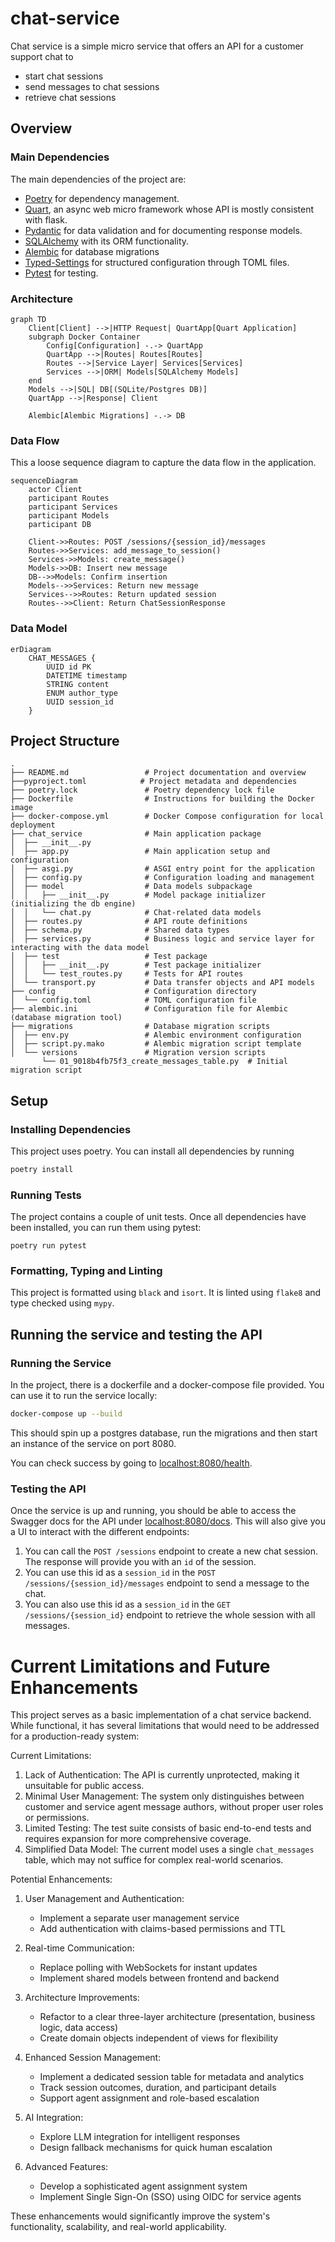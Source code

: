 # chat-service

Chat service is a simple micro service that offers an API for a customer support chat to

- start chat sessions
- send messages to chat sessions
- retrieve chat sessions

## Overview

### Main Dependencies

The main dependencies of the project are:

- [Poetry](https://python-poetry.org/docs/) for dependency management.
- [Quart](https://quart.palletsprojects.com/en/latest/), an async web micro framework whose API is mostly consistent
  with flask.
- [Pydantic](https://docs.pydantic.dev/latest/) for data validation and for documenting response models.
- [SQLAlchemy](https://www.sqlalchemy.org/) with its ORM functionality.
- [Alembic](https://alembic.sqlalchemy.org/en/latest/) for database migrations
- [Typed-Settings](https://typed-settings.readthedocs.io/en/latest/getting-started.html) for structured configuration
  through TOML files.
- [Pytest](https://docs.pytest.org/en/stable/) for testing.


### Architecture

```mermaid
graph TD
    Client[Client] -->|HTTP Request| QuartApp[Quart Application]
    subgraph Docker Container
        Config[Configuration] -.-> QuartApp
        QuartApp -->|Routes| Routes[Routes]
        Routes -->|Service Layer| Services[Services]
        Services -->|ORM| Models[SQLAlchemy Models]
    end
    Models -->|SQL| DB[(SQLite/Postgres DB)]
    QuartApp -->|Response| Client
    
    Alembic[Alembic Migrations] -.-> DB
```



### Data Flow
This a loose sequence diagram to capture the data flow in the application.

```mermaid
sequenceDiagram
    actor Client
    participant Routes
    participant Services
    participant Models
    participant DB

    Client->>Routes: POST /sessions/{session_id}/messages
    Routes->>Services: add_message_to_session()
    Services->>Models: create_message()
    Models->>DB: Insert new message
    DB-->>Models: Confirm insertion
    Models-->>Services: Return new message
    Services-->>Routes: Return updated session
    Routes-->>Client: Return ChatSessionResponse
```

### Data Model

```mermaid
erDiagram
    CHAT_MESSAGES {
        UUID id PK
        DATETIME timestamp
        STRING content
        ENUM author_type
        UUID session_id
    }
```


## Project Structure

```
.
├── README.md                 # Project documentation and overview
├──pyproject.toml            # Project metadata and dependencies
├── poetry.lock               # Poetry dependency lock file
├── Dockerfile                # Instructions for building the Docker image
├── docker-compose.yml        # Docker Compose configuration for local deployment
├── chat_service              # Main application package
│  ├── __init__.py            
│  ├── app.py                 # Main application setup and configuration
│  ├── asgi.py                # ASGI entry point for the application
│  ├── config.py              # Configuration loading and management
│  ├── model                  # Data models subpackage
│  │   ├── __init__.py        # Model package initializer (initializing the db engine)
│  │   └── chat.py            # Chat-related data models
│  ├── routes.py              # API route definitions
│  ├── schema.py              # Shared data types
│  ├── services.py            # Business logic and service layer for interacting with the data model
│  ├── test                   # Test package
│  │   ├── __init__.py        # Test package initializer
│  │   └── test_routes.py     # Tests for API routes
│  └── transport.py           # Data transfer objects and API models
├── config                    # Configuration directory
│  └── config.toml            # TOML configuration file
├── alembic.ini               # Configuration file for Alembic (database migration tool)
├── migrations                # Database migration scripts
│  ├── env.py                 # Alembic environment configuration
│  ├── script.py.mako         # Alembic migration script template
│  └── versions               # Migration version scripts
       └── 01_9018b4fb75f3_create_messages_table.py  # Initial migration script
```

## Setup

### Installing Dependencies

This project uses poetry. You can install all dependencies by running

```bash
poetry install
```

### Running Tests

The project contains a couple of unit tests. Once all dependencies have been installed, you can run them using pytest:

```
poetry run pytest
```

### Formatting, Typing and Linting

This project is formatted using `black` and `isort`. It is linted using `flake8` and type checked using `mypy`.

## Running the service and testing the API

### Running the Service

In the project, there is a dockerfile and a docker-compose file provided. You can use it to run the service locally:

```bash
docker-compose up --build
```

This should spin up a postgres database, run the migrations and then start an instance of the service on port 8080.

You can check success by going to [localhost:8080/health](http://localhost:8080/health).

### Testing the API

Once the service is up and running, you should be able to access the Swagger docs for the API under
[localhost:8080/docs](http://localhost:8080/docs). This will also give you a UI to interact with the different endpoints:

1. You can call the `POST /sessions` endpoint to create a new chat session. The response will provide you with an `id` of the session.
2. You can use this id as a `session_id` in the `POST /sessions/{session_id}/messages` endpoint to send a message to the chat.
3. You can also use this id as a `session_id` in the `GET /sessions/{session_id}` endpoint to retrieve the whole session with all messages.

# Current Limitations and Future Enhancements

This project serves as a basic implementation of a chat service backend. While functional, it has several limitations that would need to be addressed for a production-ready system:

Current Limitations:
1. Lack of Authentication: The API is currently unprotected, making it unsuitable for public access.
2. Minimal User Management: The system only distinguishes between customer and service agent message authors, without proper user roles or permissions.
3. Limited Testing: The test suite consists of basic end-to-end tests and requires expansion for more comprehensive coverage.
4. Simplified Data Model: The current model uses a single `chat_messages` table, which may not suffice for complex real-world scenarios.

Potential Enhancements:
1. User Management and Authentication:
   - Implement a separate user management service
   - Add authentication with claims-based permissions and TTL

2. Real-time Communication:
   - Replace polling with WebSockets for instant updates
   - Implement shared models between frontend and backend

3. Architecture Improvements:
   - Refactor to a clear three-layer architecture (presentation, business logic, data access)
   - Create domain objects independent of views for flexibility

4. Enhanced Session Management:
   - Implement a dedicated session table for metadata and analytics
   - Track session outcomes, duration, and participant details
   - Support agent assignment and role-based escalation

5. AI Integration:
   - Explore LLM integration for intelligent responses
   - Design fallback mechanisms for quick human escalation

6. Advanced Features:
   - Develop a sophisticated agent assignment system
   - Implement Single Sign-On (SSO) using OIDC for service agents

These enhancements would significantly improve the system's functionality, scalability, and real-world applicability.